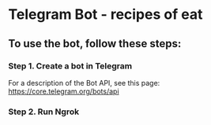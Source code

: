 # Telegram Bot - recipes of eat

## To use the bot, follow these steps:

### Step 1. Create a bot in Telegram

For a description of the Bot API, see this page: https://core.telegram.org/bots/api

### Step 2. Run Ngrok


